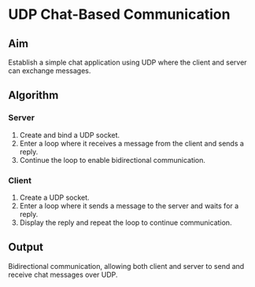 # UDP Chat-Based Communication

## Aim
Establish a simple chat application using UDP where the client and server can exchange messages.

## Algorithm

### Server

1. Create and bind a UDP socket.
2. Enter a loop where it receives a message from the client and sends a reply.
3. Continue the loop to enable bidirectional communication.

### Client

1. Create a UDP socket.
2. Enter a loop where it sends a message to the server and waits for a reply.
3. Display the reply and repeat the loop to continue communication.

## Output
Bidirectional communication, allowing both client and server to send and receive chat messages over UDP.